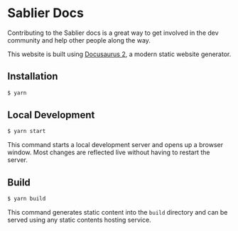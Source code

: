 # Sablier Docs

Contributing to the Sablier docs is a great way to get involved in the dev community and help other people along the
way.

This website is built using [Docusaurus 2](https://docusaurus.io/), a modern static website generator.

## Installation

```bash
$ yarn
```

## Local Development

```bash
$ yarn start
```

This command starts a local development server and opens up a browser window. Most changes are reflected live without
having to restart the server.

## Build

```bash
$ yarn build
```

This command generates static content into the `build` directory and can be served using any static contents hosting
service.
